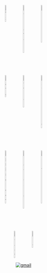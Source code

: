 <div align="center">
<div style="display: flex; justify-content: center; gap: 20px">
        <img width="6%" style="padding:5px" src="https://img.icons8.com/?size=100&id=33039&format=png&color=000000" alt="AWS" />
        <img width="6%" style="padding:5px" src="https://img.icons8.com/?size=100&id=WncR8Bcg5nE9&format=png&color=000000" alt="Terraform" />
        <img width="6%" style="padding:5px" src="https://img.icons8.com/?size=100&id=39292&format=png&color=000000" alt="Jenkins" />
</div>
<div style="padding:2rem"></div>
<div style="display: flex; justify-content: center; gap: 20px">
        <img width="6%" style="padding:5px" src="https://img.icons8.com/?size=100&id=13679&format=png&color=000000" alt="Java" />
        <img width="6%" style="padding:5px" src="https://img.icons8.com/?size=100&id=pIJdjOoL6KfU&format=png&color=000000" alt="Python" />
        <img width="6%" style="padding:5px" src="https://img.icons8.com/?size=100&id=108784&format=png&color=000000" alt="JavaScript" />
</div>
<div style="padding:2rem"></div>
<div style="display: flex; justify-content: center; gap: 20px">
        <img width="6%" style="padding:5px" src="https://img.icons8.com/?size=100&id=90519&format=png&color=000000" alt="Spring Boot" />
        <img width="6%" style="padding:5px" src="https://img.icons8.com/?size=100&id=0cRqPqlItA0E&format=png&color=000000" alt="Apache Spark" />
<img width="6%" style="padding:5px" src="https://img.icons8.com/?size=100&id=38561&format=png&color=000000" alt="PostgreSQL" />
</div>
<div style="padding:2rem"></div>
<div style="display: flex; justify-content: center; gap: 20px">
        <img width="6%" style="padding:5px" src="https://img.icons8.com/?size=100&id=NfbyHexzVEDk&format=png&color=000000" alt="React" />
        <img width="6%" style="padding:5px" src="https://img.icons8.com/?size=100&id=rY6agKizO9eb&format=png&color=000000" alt="Vue" />
</div>
<div style="display: flex; justify-content: center; gap: 20px"></div>
<div style="padding: 10px; display: flex; justify-content: center">
    <a href="mailto:vakilhuzaifa@gmail.com" target="_blank"><img src="https://img.shields.io/badge/gmail-black?logo=gmail" alt="gmail"></a>
</div>
</div>
